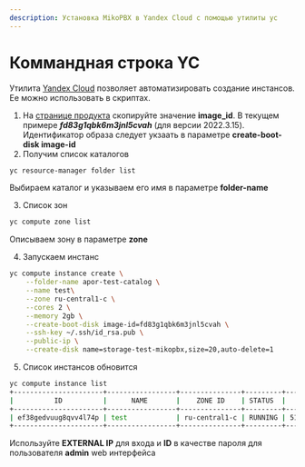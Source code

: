 ```yaml
---
description: Установка MikoPBX в Yandex Cloud с помощью утилиты yc
---
```


# Коммандная строка YC

Утилита [Yandex Cloud](https://yandex.cloud/ru/docs/cli/cli-ref/managed-services/compute/instance/) позволяет автоматизировать создание инстансов. Ее можно использовать в скриптах.&#x20;

1. На [странице продукта](https://cloud.yandex.ru/marketplace/products/miko/mikopbx#product-ids) скопируйте значение **image\_id**. В текущем примере _**fd83g1qbk6m3jnl5cvah**_ (для версии 2022.3.15). Идентификатор образа следует укзаать в параметре **create-boot-disk image-id**
2. Получим список каталогов

```bash
yc resource-manager folder list
```

Выбираем каталог и указываем его имя в параметре **folder-name**

3. Список зон&#x20;

```bash
yc compute zone list 
```

Описываем зону в параметре **zone**

4. Запускаем инстанс&#x20;

```bash
yc compute instance create \
	--folder-name apor-test-catalog \
	--name test\
	--zone ru-central1-c \
	--cores 2 \
	--memory 2gb \
	--create-boot-disk image-id=fd83g1qbk6m3jnl5cvah \
	--ssh-key ~/.ssh/id_rsa.pub \
	--public-ip \
	--create-disk name=storage-test-mikopbx,size=20,auto-delete=1
```

5. Список инстансов обновится&#x20;

```bash
yc compute instance list                 
+----------------------+-----------------+---------------+---------+-----------------+-------------+
|          ID          |      NAME       |    ZONE ID    | STATUS  |   EXTERNAL IP   | INTERNAL IP |
+----------------------+-----------------+---------------+---------+-----------------+-------------+
| ef38gedvuug8qvv4l74p | test            | ru-central1-c | RUNNING | 51.250.39.55    | 10.130.0.6  |
+----------------------+-----------------+---------------+---------+-----------------+-------------+
```

Используйте **EXTERNAL IP** для входа и **ID** в качестве пароля для пользователя **admin** web интерфейса
